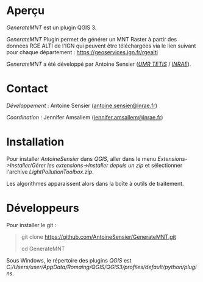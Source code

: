 
# Aperçu

*GenerateMNT* est un plugin QGIS 3.

*GenerateMNT*  Plugin permet de générer un MNT Raster à partir des données RGE ALTI de l'IGN qui peuvent être téléchargées via le lien suivant pour chaque département :
https://geoservices.ign.fr/rgealti

*GenerateMNT* a été développé par Antoine Sensier ([*UMR TETIS*](https://www.umr-tetis.fr) / [*INRAE*](http://www.inrae.fr)).


# Contact

*Développement* : Antoine Sensier (antoine.sensier@inrae.fr)

*Coordination* : Jennifer Amsallem (jennifer.amsallem@inrae.fr)


# Installation

Pour installer *AntoineSensier* dans *QGIS*, aller dans le menu *Extensions->Installer/Gérer les extensions->Installer depuis un zip* et sélectionner l'archive *LightPollutionToolbox.zip*.

Les algorithmes apparaissent alors dans la boîte à outils de traitement.


# Développeurs


Pour installer le git :  
> git clone https://github.com/AntoineSensier/GenerateMNT.git
>
> cd GenerateMNT

Sous Windows, le répertoire des plugins *QGIS* est *C:/Users/user/AppData/Romaing/QGIS/QGIS3/profiles/default/python/plugins*.
